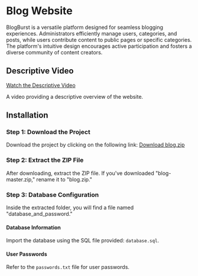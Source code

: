 # Blog Website

BlogBurst is a versatile platform designed for seamless blogging experiences. Administrators efficiently manage users, categories, and posts, while users contribute content to public pages or specific categories. The platform's intuitive design encourages active participation and fosters a diverse community of content creators.

## Descriptive Video

[Watch the Descriptive Video](https://drive.google.com/file/d/1jfGDkMJWPMJkibMjTWaDzHM3-9pUYHDG/view?usp=sharing)

A video providing a descriptive overview of the website.

## Installation

### Step 1: Download the Project

Download the project by clicking on the following link: [Download blog.zip](https://github.com/douaeelh2/blog.git)

### Step 2: Extract the ZIP File

After downloading, extract the ZIP file. If you've downloaded "blog-master.zip," rename it to "blog.zip."

### Step 3: Database Configuration

Inside the extracted folder, you will find a file named "database_and_password."

#### Database Information

Import the database using the SQL file provided: `database.sql`.

#### User Passwords

Refer to the `passwords.txt` file for user passwords.
